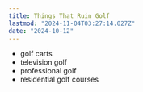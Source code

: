 ```yaml
---
title: Things That Ruin Golf
lastmod: "2024-11-04T03:27:14.027Z"
date: "2024-10-12"
---
```


- golf carts
- television golf
- professional golf
- residential golf courses
